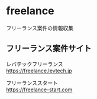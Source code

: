 # freelance
フリーランス案件の情報収集

## フリーランス案件サイト

レバテックフリーランス  
https://freelance.levtech.jp

フリーランススタート  
https://freelance-start.com

